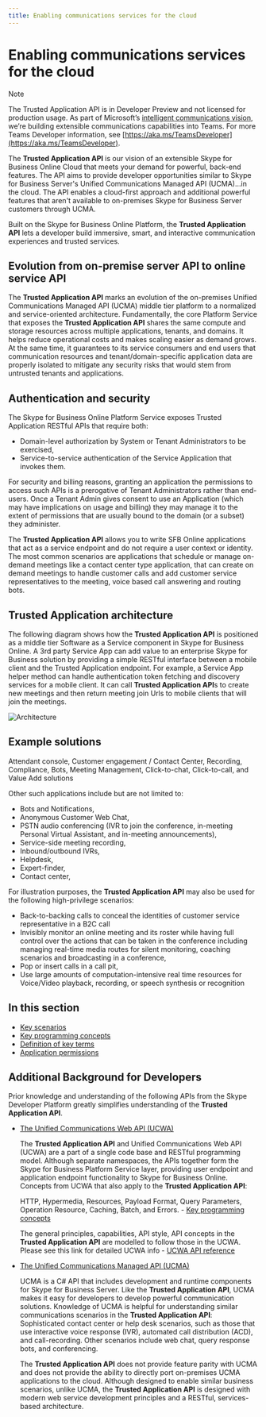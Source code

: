 ```yaml
---
title: Enabling communications services for the cloud
---
```

# Enabling communications services for the cloud

> [!NOTE] 
> The Trusted Application API is in Developer Preview and not licensed for production usage.  As part of Microsoft’s [intelligent communications vision](https://aka.ms/intelligentcommunicationsblog), we’re building extensible communications capabilities into Teams.  For more Teams Developer information, see [https://aka.ms/TeamsDeveloper](https://aka.ms/TeamsDeveloper).

The **Trusted Application API** is our vision of an extensible Skype for Business Online Cloud that meets your demand for powerful, back-end features.  The API aims to provide developer opportunities similar to Skype for Business Server's Unified Communications Managed API (UCMA)...in the cloud. The API enables a cloud-first approach and additional powerful features that aren't available to on-premises Skype for Business Server customers through UCMA.

Built on the Skype for Business Online Platform, the **Trusted Application API** lets a developer build immersive, smart, and interactive communication experiences and trusted services.

## Evolution from on-premise server API to online service API

The **Trusted Application API** marks an evolution of the on-premises Unified Communications Managed API (UCMA) middle tier platform to a normalized and service-oriented architecture. Fundamentally, the core Platform Service that exposes the **Trusted Application API** shares the same compute and storage resources across multiple applications, tenants, and domains. It helps reduce operational costs and makes scaling easier as demand grows. At the same time, it guarantees to its service consumers and end users that communication resources and tenant/domain-specific application data are properly isolated to mitigate any security risks that would stem from untrusted tenants and applications.
 
## Authentication and security

The Skype for Business Online Platform Service exposes Trusted Application RESTful APIs that require both:
 
- Domain-level authorization by System or Tenant Administrators to be exercised,
- Service-to-service authentication of the Service Application that invokes them.
 
For security and billing reasons, granting an application the permissions to access such APIs is a prerogative of Tenant Administrators rather than end-users.  Once a Tenant Admin gives consent to use an Application (which may have implications on usage and billing) they may manage it to the extent of permissions that are usually bound to the domain (or a subset) they administer.

The **Trusted Application API** allows you to write SFB Online applications that act as a service endpoint and do not require a user context or identity.  The most common scenarios are applications that schedule or manage on-demand meetings like a contact center type application, that can create on demand meetings to handle customer calls and add customer service representatives to the meeting, voice based call answering and routing bots.

## Trusted Application architecture

The following diagram shows how the **Trusted Application API** is positioned as a middle tier Software as a Service component in Skype for Business Online. A 3rd party Service App can
add value to an enterprise Skype for Business solution by providing a simple RESTful interface between a mobile client and the Trusted Application endpoint. For example, a Service App helper
method can handle authentication token fetching and discovery services for a mobile client. It can call **Trusted Application API**s to create new meetings and then return meeting join Urls to 
mobile clients that will join the meetings.

![Architecture](images/Overview_Architecture.png)


## Example solutions

Attendant console, Customer engagement / Contact Center, Recording, Compliance, Bots, Meeting Management, Click-to-chat, Click-to-call, and Value Add solutions
 
Other such applications include but are not limited to:
 
- Bots and Notifications,
- Anonymous Customer Web Chat,
- PSTN audio conferencing (IVR to join the conference, in-meeting Personal Virtual Assistant, and in-meeting announcements),
- Service-side meeting recording, 
- Inbound/outbound IVRs,
- Helpdesk,
- Expert-finder,
- Contact center,

 
For illustration purposes, the **Trusted Application API** may also be used for the following high-privilege scenarios:
 
- Back-to-backing calls to conceal the identities of customer service representative in a B2C call
- Invisibly monitor an online meeting and its roster while having full control over the actions that can be taken in the conference including managing real-time media routes for silent monitoring, coaching scenarios and broadcasting in a conference,
- Pop or insert calls in a call pit,
- Use large amounts of computation-intensive real time resources for Voice/Video playback, recording, or speech synthesis or recognition
 
 


## In this section

- [Key scenarios](./keyscenarios.md)
- [Key programming concepts](./NewConcepts.md)
- [Definition of key terms](./KeyTerms.md)
- [Application permissions](./Application_Permissions.md)

## Additional Background for Developers
 
Prior knowledge and understanding of the following APIs from the Skype Developer Platform greatly simplifies understanding of the **Trusted Application API**.
 
- [The Unified Communications Web API (UCWA)](https://ucwa.skype.com)
 
  The **Trusted Application API** and Unified Communications Web API (UCWA) are a part of a single code base and RESTful programming model.  Although separate namespaces, the APIs together form the Skype for Business Platform Service layer, providing user endpoint and application endpoint functionality to Skype for Business Online.  Concepts from UCWA that also apply to the **Trusted Application API**:
 
  HTTP, Hypermedia, Resources, Payload Format, Query Parameters, Operation Resource, Caching, Batch, and Errors. - [Key programming concepts](https://ucwa.skype.com/documentation/key-programming-concepts)
 
  The general principles, capabilities, API style, API concepts in the **Trusted Application API** are modelled to follow those in the UCWA.  Please see this link for detailed UCWA info - [UCWA API reference](https://msdn.microsoft.com/skype/ucwa/ucwa2_0apireference)
 
 
- [The Unified Communications Managed API (UCMA)](https://msdn.microsoft.com/library/office/dn454984.aspx)
 
  UCMA is a C# API that includes development and runtime components for Skype for Business Server.  Like the **Trusted Application API**, UCMA makes it easy for developers to develop powerful communication solutions.  Knowledge of UCMA is helpful for understanding similar communications scenarios in the **Trusted Application API**:  Sophisticated contact center or help desk scenarios, such as those that use interactive voice response (IVR), automated call distribution (ACD), and call-recording. Other scenarios include web chat, query response bots, and conferencing.
 
  The **Trusted Application API** does not provide feature parity with UCMA and does not provide the ability to directly port on-premises UCMA applications to the cloud.  Although designed to enable similar business scenarios, unlike UCMA, the **Trusted Application API** is designed with modern web service development principles and a RESTful, services-based architecture.
 
 
